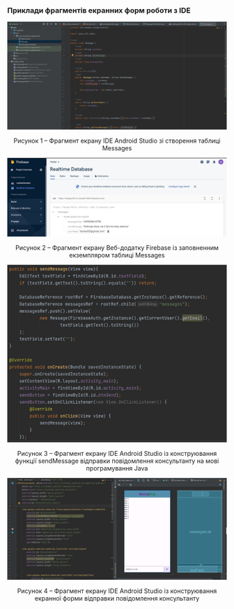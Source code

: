 ### Приклади фрагментів екранних форм роботи з IDE

![1.ConstructDB](/3-SoftwareConstruction/2-IDE/1.ConstructDB.jpg)
<div align="center">
  <p>Рисунок 1 – Фрагмент екрану IDE Android Studio зі створення таблиці Messages</p>
</div>

![2.ConstructDB](/3-SoftwareConstruction/2-IDE/2.ConstructDB.jpg)
<div align="center">
  <p>Рисунок 2 – Фрагмент екрану Веб-додатку Firebase із заповненним екземпляром таблиці Messages</p>
</div>

![ConstructMethod](/3-SoftwareConstruction/2-IDE/ConstructMethod.jpg)
<div align="center">
  <p>Рисунок 3 – Фрагмент екрану IDE Android Studio із конструювання функції sendMessage відправки повідомлення консультанту на мові програмування Java</p>
</div>

![ConstructUserInterface](/3-SoftwareConstruction/2-IDE/ConstructUserInterface.jpg)
<div align="center">
  <p>Рисунок 4 – Фрагмент екрану IDE Android Studio із конструювання екранної форми відправки повідомлення консультанту</p>
</div>
